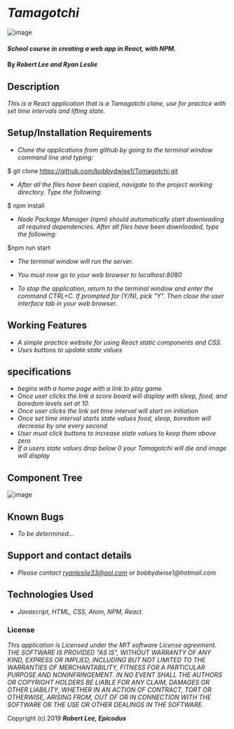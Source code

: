 # _Tamagotchi_   
![image](https://user-images.githubusercontent.com/43968782/53195339-51969600-35ca-11e9-89ee-05d5b61d5cf4.png)


#### _School course in creating a web app in React, with NPM._

#### By _**Robert Lee and Ryan Leslie**_

## Description

_This is a React application that is a Tamagotchi clone, use for practice with set time intervals and lifting state._

## Setup/Installation Requirements

* _Clone the applications from github by going to the terminal window command line and typing:_

$ git clone https://github.com/bobbydwise1/Tomagotchi.git

* _After all the files have been copied, navigate to the project working directory.  Type the following:_

$ npm install

* _Node Package Manager (npm) should automatically start downloading all required dependencies.  After all files have been downloaded, type the following:_

$npm  run start

* _The terminal window will run the server._

* _You must now go to your web browser to localhost:8080_

* _To stop the application, return to the terminal window and enter the command CTRL+C.  If prompted for (Y/N), pick "Y".  Then close the user interface tab in your web browser._

## Working Features
* _A simple practice website for using React static components and CSS._
* _Uses buttons to update state values_

## specifications
* _begins with a home page with a link to play game._
* _Once user clicks the link a score board will display with sleep, food, and boredom levels set at 10._
* _Once user clicks the link set time interval will start on initiation_
* _Once set time interval starts state values food, sleep, boredom will decrease by one every second_
* _User must click buttons to increase state values to keep them above zero_
* _If a users state values drop below 0 your Tamagotchi will die and image will display_

## Component Tree
![image](https://user-images.githubusercontent.com/43099987/53194894-53ac2500-35c9-11e9-9695-d721c53ef409.png)
## Known Bugs

* _To be determined..._

## Support and contact details

* _Please contact ryanleslie33@aol.com or bobbydwise1@hotmail.com_

## Technologies Used

* _Javascript, HTML, CSS, Atom, NPM, React._

### License

*This application is Licensed under the MIT software License agreement. THE SOFTWARE IS PROVIDED "AS IS", WITHOUT WARRANTY OF ANY KIND, EXPRESS OR IMPLIED, INCLUDING BUT NOT LIMITED TO THE WARRANTIES OF MERCHANTABILITY, FITNESS FOR A PARTICULAR PURPOSE AND NONINFRINGEMENT. IN NO EVENT SHALL THE AUTHORS OR COPYRIGHT HOLDERS BE LIABLE FOR ANY CLAIM, DAMAGES OR OTHER LIABILITY, WHETHER IN AN ACTION OF CONTRACT, TORT OR OTHERWISE, ARISING FROM, OUT OF OR IN CONNECTION WITH THE SOFTWARE OR THE USE OR OTHER DEALINGS IN THE SOFTWARE.*

Copyright (c) 2019 **_Robert Lee, Epicodus_**
